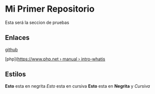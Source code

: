 # Mi Primer Repositorio
Esta será la seccion de pruebas

## Enlaces 
[github](https://github.com/)

[php]([https://www.php.net › manual › intro-whatis](https://www.php.net/manual/es/intro-whatis.php)

## Estilos
**Esto** esta en negrita
*Esto* esta en cursiva
**Esto** esta en **Negrita** y *Cursiva*  


